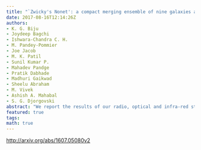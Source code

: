 ```yaml
---
title: "`Zwicky's Nonet': a compact merging ensemble of nine galaxies and 4C   35.06, a peculiar radio galaxy with dancing radio jets"
date: 2017-08-16T12:14:26Z
authors:
- K. G. Biju
- Joydeep Bagchi
- Ishwara-Chandra C. H.
- M. Pandey-Pommier
- Joe Jacob
- M. K. Patil
- Sunil Kumar P.
- Mahadev Pandge
- Pratik Dabhade
- Madhuri Gaikwad
- Sheelu Abraham
- M. Vivek
- Ashish A. Mahabal
- S. G. Djorgovski
abstract: "We report the results of our radio, optical and infra-red studies of a peculiar radio source 4C~35.06, an extended radio-loud AGN at the center of galaxy cluster Abell 407 ($z=0.047$). The central region of this cluster hosts a remarkably tight ensemble of nine galaxies, the spectra of which resemble those of passive red ellipticals, embedded within a diffuse stellar halo of $sim$1~arcmin size. This system (named the `Zwicky's Nonet') provides unique and compelling evidence for a multiple-nucleus cD galaxy precursor. Multifrequency radio observations of 4C~35.06 with the Giant Meterwave Radio Telescope (GMRT) at 610, 235 and 150 MHz reveal a system of 400~kpc scale helically twisted and kinked radio jets and outer diffuse lobes. The outer extremities of jets contain extremely steep spectrum (spectral index -1.7 to -2.5) relic/fossil radio plasma with a spectral age of a few$,times (10^7 - 10^8)$ yr. Such ultra-steep spectrum relic radio lobes without definitive hot-spots are rare, and they provide an opportunity to understand the life-cycle of relativistic jets and physics of black hole mergers in dense environments. We interpret our observations of this radio source in the context of the growth of its central black hole, triggering of its AGN activity and jet precession, all possibly caused by galaxy mergers in this dense galactic system. A slow conical precession of the jet axis due to gravitational perturbation between interacting black holes is invoked to explain the unusual jet morphology."
featured: true
tags:
math: true
---
```

http://arxiv.org/abs/1607.05080v2
